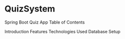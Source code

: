 # QuizSystem
Spring Boot Quiz App
Table of Contents

Introduction
Features
Technologies Used
Database Setup
